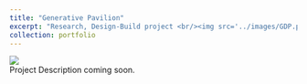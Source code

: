```yaml
---
title: "Generative Pavilion"
excerpt: "Research, Design-Build project <br/><img src='../images/GDP.png'>"
collection: portfolio
---
```

<img src='johnnie-nguyen.github.io/design/images/GDP.png'>
<br/>
Project Description coming soon.
